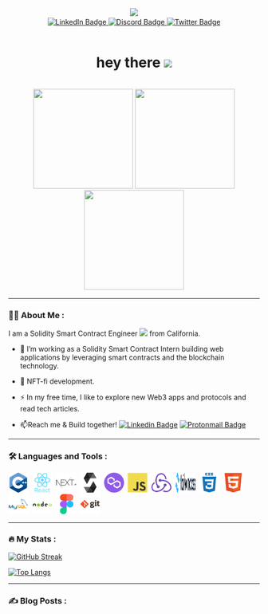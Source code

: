 <div id="header" align="center">
  <img src="https://media.giphy.com/media/HEPwfdu6T6svpPE1eN/giphy.gif" width="100"/>
  <div id="badges">
    <a href="https://www.linkedin.com/in/usua%E2%97%8E-silver/">
      <img src="https://img.shields.io/badge/LinkedIn-blue?style=for-the-badge&logo=linkedin&logoColor=white" alt="LinkedIn Badge"/>
    </a>
    <a href="Usua◎ Silver#2618">
      <img src="https://img.shields.io/badge/Discord-blueviolet?style=for-the-badge&logo=discord&logoColor=white" alt="Discord Badge"/>
    </a>
    <a href="https://twitter.com/UsuaoSilver">
      <img src="https://img.shields.io/badge/Twitter-9cf?style=for-the-badge&logo=twitter&logoColor=white" alt="Twitter Badge"/>
    </a>
  </div>
  <img src="https://komarev.com/ghpvc/?username=UsuaOSilver&style=flat-square&color=blue" alt=""/>
  <h1>
    hey there
    <img src="https://media.giphy.com/media/hvRJCLFzcasrR4ia7z/giphy.gif" width="30px"/>
  </h1>
</div>
<br />
<div align="center">
  <div>
    <img src="https://cdn.dribbble.com/users/948184/screenshots/6216763/624_keyboard_piano_db.gif" width="200" height="200"/>
    <img src="https://cdn.dribbble.com/users/948184/screenshots/4515905/media/6943cbdbbd667c85df12ba8b989b4153.gif" width="200" height="200"/>
    <img src="https://cdn.dribbble.com/users/948184/screenshots/6276517/635_mechanical_keyboard_w_screen_db.gif" width="200" height="200"/>
  </div>
</div>

---

### :woman_technologist: About Me :

I am a Solidity Smart Contract Engineer <img src="https://media.giphy.com/media/WUlplcMpOCEmTGBtBW/giphy.gif" width="30"> from California.

- :telescope: I’m working as a Solidity Smart Contract Intern building web applications by leveraging smart contracts and the blockchain technology.

- :seedling: NFT-fi development.

- :zap: In my free time, I like to explore new Web3 apps and protocols and read tech articles.

- :mailbox:Reach me & Build together! [![Linkedin Badge](https://img.shields.io/badge/-Usua◎Silver-blue?style=flat&logo=Linkedin&logoColor=white)](https://www.linkedin.com/in/usua%E2%97%8E-silver/) [![Protonmail Badge](https://img.shields.io/badge/-anhnhatnguyen@protonmail.com-blueviolet?style=flat&logo=protonmail&logoColor=white)](anhnhatnguyen@protonmail.com)

---

### :hammer_and_wrench: Languages and Tools :
<div>
  <img src="https://github.com/devicons/devicon/blob/master/icons/cplusplus/cplusplus-original.svg" title="C++" alt="Java" width="40" height="40"/>&nbsp;
  <img src="https://github.com/devicons/devicon/blob/master/icons/react/react-original-wordmark.svg" title="React" alt="React" width="40" height="40"/>&nbsp;
  <img src="https://github.com/devicons/devicon/blob/master/icons/nextjs/nextjs-original-wordmark.svg" title="Next" alt="Spring" width="40" height="40"/>&nbsp;
  <img src="https://github.com/devicons/devicon/blob/master/icons/solidity/solidity-original.svg" title="Solidity" alt="Material UI" width="40" height="40"/>&nbsp;
  <img src="https://github.com/devicons/devicon/blob/master/icons/polygon/polygon-original.svg" title="Polygon"  alt="Gatsby" width="40" height="40"/>&nbsp;
    <img src="https://github.com/devicons/devicon/blob/master/icons/javascript/javascript-original.svg" title="JavaScript" alt="JavaScript" width="40" height="40"/>&nbsp;
  <img src="https://github.com/devicons/devicon/blob/master/icons/redux/redux-original.svg" title="Redux" alt="Redux " width="40" height="40"/>&nbsp;
  <img src="https://github.com/devicons/devicon/blob/master/icons/tailwindcss/tailwindcss-original-wordmark.svg" title="Tailwindcss" alt="Flutter" width="40" height="40"/>&nbsp;
  <img src="https://github.com/devicons/devicon/blob/master/icons/css3/css3-plain-wordmark.svg"  title="CSS3" alt="CSS" width="40" height="40"/>&nbsp;
  <img src="https://github.com/devicons/devicon/blob/master/icons/html5/html5-original.svg" title="HTML5" alt="HTML" width="40" height="40"/>&nbsp;
  <img src="https://github.com/devicons/devicon/blob/master/icons/mysql/mysql-original-wordmark.svg" title="MySQL"  alt="MySQL" width="40" height="40"/>&nbsp;
  <img src="https://github.com/devicons/devicon/blob/master/icons/nodejs/nodejs-original-wordmark.svg" title="NodeJS" alt="NodeJS" width="40" height="40"/>&nbsp;
  <img src="https://github.com/devicons/devicon/blob/master/icons/figma/figma-original.svg" title="Figma" alt="AWS" width="40" height="40"/>&nbsp;
  <img src="https://github.com/devicons/devicon/blob/master/icons/git/git-original-wordmark.svg" title="Git" **alt="Git" width="40" height="40"/>
</div>

---

### :fire: My Stats :

[![GitHub Streak](http://github-readme-streak-stats.herokuapp.com?user=UsuaOSilver&theme=dark&background=000000)](https://git.io/streak-stats)

[![Top Langs](https://github-readme-stats.vercel.app/api/top-langs/?username=UsuaOSilver&layout=compact&theme=vision-friendly-dark)](https://github.com/anuraghazra/github-readme-stats)

---

### :writing_hand: Blog Posts :

<!-- BLOG-POST-LIST:START -->
<!-- BLOG-POST-LIST:END -->

<!--
**UsuaOSilver/UsuaOSilver** is a ✨ _special_ ✨ repository because its `README.md` (this file) appears on your GitHub profile.

Here are some ideas to get you started:

- 🔭 I’m currently working on ...
- 🌱 I’m currently learning ...
- 👯 I’m looking to collaborate on ...
- 🤔 I’m looking for help with ...
- 💬 Ask me about ...
- 📫 How to reach me: ...
- 😄 Pronouns: ...
- ⚡ Fun fact: ...
-->
